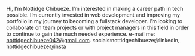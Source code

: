 Hi, I’m Nottidge Chibueze.
I’m interested in making a career path in tech possible.
I’m currently invested in web development and improving my portfolio in my journey to becoming a fullstack developer.
I’m looking to collaborate on team projects or with project managers in this field in order to continue to gain the much needed experience.
e-mail me: nottidgechibueze042@gmail.com.
socials:nottidgechibueze@linkedin,
        nottidgechibueze@insta

